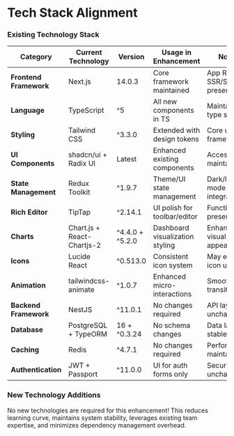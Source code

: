 # Tech Stack Alignment

### Existing Technology Stack

| Category | Current Technology | Version | Usage in Enhancement | Notes |
|----------|-------------------|---------|---------------------|-------|
| **Frontend Framework** | Next.js | 14.0.3 | Core framework maintained | App Router, SSR/SSG preserved |
| **Language** | TypeScript | ^5 | All new components in TS | Maintains type safety |
| **Styling** | Tailwind CSS | ^3.3.0 | Extended with design tokens | Core utility framework |
| **UI Components** | shadcn/ui + Radix UI | Latest | Enhanced existing components | Accessibility maintained |
| **State Management** | Redux Toolkit | ^1.9.7 | Theme/UI state management | Dark/light mode integration |
| **Rich Editor** | TipTap | ^2.14.1 | UI polish for toolbar/editor | Functionality preserved |
| **Charts** | Chart.js + React-Chartjs-2 | ^4.4.0 + ^5.2.0 | Dashboard visualization styling | Enhanced visual appeal |
| **Icons** | Lucide React | ^0.513.0 | Consistent icon system | May expand icon usage |
| **Animation** | tailwindcss-animate | ^1.0.7 | Enhanced micro-interactions | Smooth transitions |
| **Backend Framework** | NestJS | ^11.0.1 | No changes required | API layer unchanged |
| **Database** | PostgreSQL + TypeORM | 16 + ^0.3.24 | No schema changes | Data layer stable |
| **Caching** | Redis | ^4.7.1 | No changes required | Performance maintained |
| **Authentication** | JWT + Passport | ^11.0.0 | UI for auth forms only | Security unchanged |

### New Technology Additions

No new technologies are required for this enhancement! This reduces learning curve, maintains system stability, leverages existing team expertise, and minimizes dependency management overhead.
